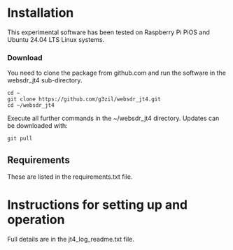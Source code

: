 # Installation 
This experimental software has been tested on Raspberry Pi PiOS and Ubuntu 24.04 LTS Linux systems.

### Download
You need to clone the package from github.com and run the software in the websdr_jt4 sub-directory. 
```
cd ~
git clone https://github.com/g3zil/websdr_jt4.git
cd ~/websdr_jt4
```
Execute all further commands in the ~/websdr_jt4 directory.
Updates can be downloaded with:
```
git pull
```

## Requirements
These are listed in the requirements.txt file.

# Instructions for setting up and operation
Full details are in the jt4_log_readme.txt file.
